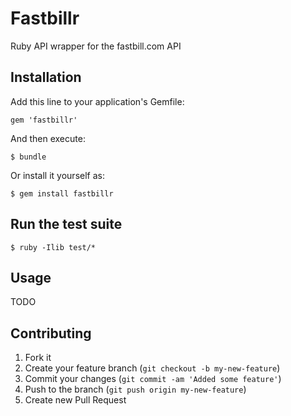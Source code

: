 # Fastbillr

Ruby API wrapper for the fastbill.com API

## Installation

Add this line to your application's Gemfile:

    gem 'fastbillr'

And then execute:

    $ bundle

Or install it yourself as:

    $ gem install fastbillr

## Run the test suite

    $ ruby -Ilib test/*

## Usage

TODO

## Contributing

1. Fork it
2. Create your feature branch (`git checkout -b my-new-feature`)
3. Commit your changes (`git commit -am 'Added some feature'`)
4. Push to the branch (`git push origin my-new-feature`)
5. Create new Pull Request
